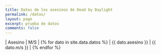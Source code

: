 ```yaml
---
title: Datos de los asesinos de Dead by Daylight
permalink: /datos/
layout: page
excerpt: prueba de datos
comments: false
---
```


| Asesino | M/S |
{% for dato in site.data.datos %}
| {{ dato.asesino }} | {{ dato.m/s }} | 
{% endfor %}